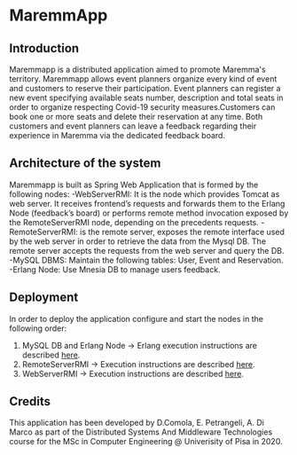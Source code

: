 # MaremmApp

## Introduction
Maremmapp is a distributed application aimed to promote Maremma's territory. 
Maremmapp allows event planners organize every kind of event and customers to reserve their participation.​
Event planners can register a new event specifying available seats number, description and total seats in order 
to organize respecting Covid-19 security measures.​ Customers can book one or more seats and delete their reservation at any time.​
Both customers and event planners can leave a feedback regarding their experience in Maremma via the dedicated feedback board.

## Architecture of the system
Maremmapp is built as Spring Web Application that is formed by the following nodes:
-WebServerRMI: It is the node which provides Tomcat as web server. It receives frontend’s requests and forwards them to the Erlang Node 
 (feedback’s board) or performs remote method invocation exposed by the RemoteServerRMI node, depending on the precedents requests.
-RemoteServerRMI: is the remote server, exposes the remote interface used by the web server in order to retrieve the data from the Mysql DB. 
 The remote server accepts the requests from the web server and query the DB.
-MySQL DBMS: Maintain the following tables: User, Event and Reservation.
-Erlang Node: Use Mnesia DB to manage users feedback.

## Deployment
In order to deploy the application configure and start the nodes in the following order:
1) MySQL DB and Erlang Node -> Erlang execution instructions are described [here](https://github.com/dani94c/MaremmApp/blob/main/ErlangServer/README.md).
2) RemoteServerRMI -> Execution instructions are described [here](https://github.com/dani94c/MaremmApp/blob/main/RemoteServerRMI/README.md).
3) WebServerRMI -> Execution instructions are described [here](https://github.com/dani94c/MaremmApp/blob/main/WebServerRMI/README.md).

## Credits
This application has been developed by D.Comola, E. Petrangeli, A. Di Marco as part of the Distributed Systems And Middleware Technologies course for the MSc in Computer Engineering @ Univerisity of Pisa in 2020.
